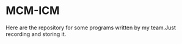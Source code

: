 # MCM-ICM
Here are the repository for some programs written by my team.Just recording and storing it.
